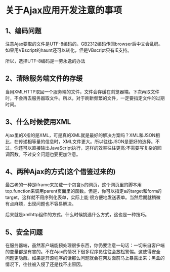 # 关于Ajax应用开发注意的事项

## 1、编码问题
注意Ajax要取的文件是UTF-8编码的。GB2312编码传回browser后中文会乱码。如果用VBscript的haunt还可以转化，但是VBscript只有IE支持。

所以，选择UTF-8编码是一劳永逸的办法


## 2、清除服务端文件的存缓
当用XMLHTTP取回一个服务端的文件，文件会存缓在浏览器端。下次再取文件时，不会再去服务器取文件。所以，对于刷新频繁的文件，一定要指定文件的过期时间。


## 3、什么时候使用XML
Ajax里的X指的是XML，可是真的XML就是最好的解决方案吗？XML和JSON相比，在传递相等量的信息时，XML文件更大。所以往往JSON是更好的选择。不过，你还可以直接输出JavaScript执行，这样的效率往往更高:不需要写复杂的回调函数。不过安全问题也要更加注意。


## 4、两种Ajax的方式(这个借鉴过来的)
最古老的一种是iframe来加载一个包含js的网页，这个网页里的脚本用 top.function来调用parent页面里的函数。但是，你可以指定a的target和form的target，这样就不用序列化表单，实际上能 很方便地发送表单。当然后期就稍微有点麻烦，出现问题也不容易解决。

后来就是xmlhttp组件的方式。什么时候挑选什么方式，这也是一种技巧。


## 5、安全问题
在服务器端，虽然客户端能预处理很多东西，你仍要注意一句话：一切来自客户端的变量都是有害的。不在Ajax的情况下很多程序员往往会放松警惕。这使得安全问题更隐蔽。如果是开源程序的话那么问题就会在网友面前马上暴露出来；黑盒的情况下，往往被入侵了还是找不出原因。